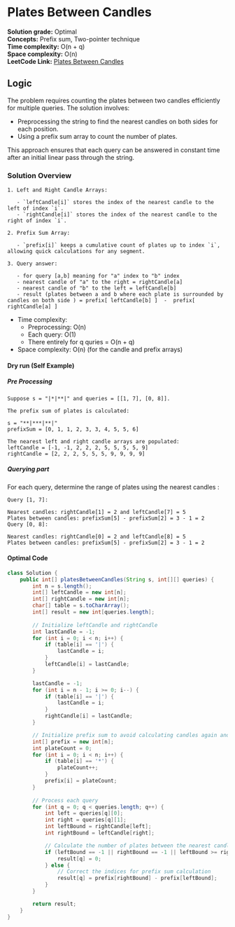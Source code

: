 # Plates Between Candles

**Solution grade:** Optimal  
**Concepts:** Prefix sum, Two-pointer technique<br>
**Time complexity:** O(n + q)  <br>
**Space complexity:** O(n)  <br>
**LeetCode Link:** [Plates Between Candles](https://leetcode.com/problems/plates-between-candles)

## Logic

The problem requires counting the plates between two candles efficiently for multiple queries. The solution involves:

- Preprocessing the string to find the nearest candles on both sides for each position.
- Using a prefix sum array to count the number of plates.

This approach ensures that each query can be answered in constant time after an initial linear pass through the string.

### Solution Overview

```
1. Left and Right Candle Arrays:

   - `leftCandle[i]` stores the index of the nearest candle to the left of index `i`.
   - `rightCandle[i]` stores the index of the nearest candle to the right of index `i`.

2. Prefix Sum Array:

   - `prefix[i]` keeps a cumulative count of plates up to index `i`, allowing quick calculations for any segment.
  
3. Query answer:

   - for query [a,b] meaning for "a" index to "b" index
   - nearest candle of "a" to the right = rightCandle[a]
   - nearest candle of "b" to the left = leftCandle[b]
   - result (plates between a and b where each plate is surrounded by candles on both side ) = prefix[ leftCandle[b] ]  -  prefix[ rightCandle[a] ] 
```

- Time complexity:
  - Preprocessing: O(n)
  - Each query: O(1)
  - There entirely for  q quries = O(n + q)
- Space complexity: O(n) (for the candle and prefix arrays)

#### Dry run (Self Example)

##### Pre Processing
```
Suppose s = "|*|**|" and queries = [[1, 7], [0, 8]].

The prefix sum of plates is calculated:

s = "**|***|**|"
prefixSum = [0, 1, 1, 2, 3, 3, 4, 5, 5, 6]

The nearest left and right candle arrays are populated:
leftCandle = [-1, -1, 2, 2, 2, 5, 5, 5, 5, 9]
rightCandle = [2, 2, 2, 5, 5, 5, 9, 9, 9, 9]

```
##### Querying part
For each query, determine the range of plates using the nearest candles : 
```
Query [1, 7]:

Nearest candles: rightCandle[1] = 2 and leftCandle[7] = 5
Plates between candles: prefixSum[5] - prefixSum[2] = 3 - 1 = 2
Query [0, 8]:

Nearest candles: rightCandle[0] = 2 and leftCandle[8] = 5
Plates between candles: prefixSum[5] - prefixSum[2] = 3 - 1 = 2

```
#### Optimal Code

```java
class Solution {
    public int[] platesBetweenCandles(String s, int[][] queries) {
        int n = s.length();
        int[] leftCandle = new int[n];
        int[] rightCandle = new int[n];
        char[] table = s.toCharArray();
        int[] result = new int[queries.length];
        
        // Initialize leftCandle and rightCandle
        int lastCandle = -1;
        for (int i = 0; i < n; i++) {
            if (table[i] == '|') {
                lastCandle = i;
            }
            leftCandle[i] = lastCandle;
        }

        lastCandle = -1;
        for (int i = n - 1; i >= 0; i--) {
            if (table[i] == '|') {
                lastCandle = i;
            }
            rightCandle[i] = lastCandle;
        }

        // Initialize prefix sum to avoid calculating candles again and again for each query
        int[] prefix = new int[n];
        int plateCount = 0;
        for (int i = 0; i < n; i++) {
            if (table[i] == '*') {
                plateCount++;
            }
            prefix[i] = plateCount;
        }
        
        // Process each query
        for (int q = 0; q < queries.length; q++) {
            int left = queries[q][0];
            int right = queries[q][1];
            int leftBound = rightCandle[left];
            int rightBound = leftCandle[right];

            // Calculate the number of plates between the nearest candles
            if (leftBound == -1 || rightBound == -1 || leftBound >= rightBound) {
                result[q] = 0;
            } else {
                // Correct the indices for prefix sum calculation
                result[q] = prefix[rightBound] - prefix[leftBound];
            }
        }

        return result;
    }
}
